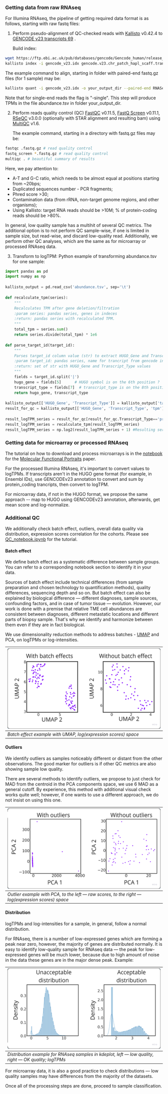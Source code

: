 ### Getting data from raw RNAseq
For Illumina RNAseq, the pipeline of getting required data format is as follows, starting with raw fastq files: 

1) Perform pseudo-alignment of QC-checked reads with [Kallisto](https://pachterlab.github.io/kallisto/) v0.42.4 to [GENCODE v23 transcripts 69](https://www.gencodegenes.org/human/) .

   Build index:
   
```bash
wget https://ftp.ebi.ac.uk/pub/databases/gencode/Gencode_human/release_23/gencode.v23.chr_patch_hapl_scaff.transcripts.fa.gz
kallisto index -i gencode_v23.idx gencode.v23.chr_patch_hapl_scaff.transcripts.fa.gz
```


   The example command to align, starting in folder with paired-end fastq.gz files (for 1 sample) may be: 
```bash
kallisto quant -i gencode_v23.idx -o your_output_dir --paired-end RNASeq_tumor_reads_1.fastq.gz RNASeq_tumor_reads_2.fastq.gz
```
Note that for single-end reads the flag is "-single". This step will produce TPMs in the file abundance.tsv in folder your_output_dir.

2) Perform reads quality control (QC) [FastQC](https://www.bioinformatics.babraham.ac.uk/projects/fastqc/) v0.11.5, [FastQ Screen](https://www.bioinformatics.babraham.ac.uk/projects/fastq_screen/) v0.11.1, [RSeQC](http://rseqc.sourceforge.net/) v3.0.0 (optionally with STAR alignment and resulting bam) using [MultiQC](https://github.com/ewels/MultiQC) v1.6.

   The example command, starting in a directory with fastq.gz files may be:
```bash
fastqc .fastq.gz # read quality control
fastq_screen *.fastq.gz # read quality control
multiqc . # beautiful summary of results
```
	

Here, we pay attention to: 
- A-T and G-C ratio, which needs to be almost equal at positions starting from ~20bps;
- Duplicated sequences number - PCR fragments;
- Phred score >30;
- Contamination data (from rRNA, non-target genome regions, and other organisms);
- Using Kallisto: target RNA reads should be >10M; % of protein-coding reads should be >80%.
  
In general, low quality sample has a multihit of several QC metrics. The additional option is to not perform QC sample-wise, if one is limited in sample size, but read-wise, and discard low-quality read. Additionally, we perform other QC analyses, which are the same as for microarray or processed RNAseq data.

3) Transform to logTPM:
Python example of transforming abundance.tsv for one sample:

```python
import pandas as pd
import numpy as np

kallisto_output = pd.read_csv('abundance.tsv', sep='\t')

def recalculate_tpm(series):
    """   
    Recalculates TPM after gene deletion/filtration
    :param series: pandas series, genes in indeces
    :return: pandas series with recalculated TPM.
    """
    total_tpm = series.sum()
    return series.divide(total_tpm) * 1e6
    
def parse_target_id(target_id):
	"""   
    Parses target_id column value (str) to extract HUGO_Gene and Transcript_Type values
    :param target_id: pandas series, name for trancript from gencode index
    :return: set of str with HUGO_Gene and Transcript_Type values 
    """
    fields = target_id.split('|')
    hugo_gene = fields[5]      # HUGO symbol is on the 6th position ?
    transcript_type = fields[7]  # transcript_type is on the 8th position ?
    return hugo_gene, transcript_type

kallisto_output[['HUGO_Gene', 'Transcript_Type']] = kallisto_output['target_id'].apply(lambda x: pd.Series(parse_target_id(x)))
result_for_qc = kallisto_output[['HUGO_Gene', 'Transcript_Type', 'tpm']] # resulting df for checking QC with kallisto

result_logTPM_series = result_for_qc[result_for_qc.Transcript_Type=='protein_coding'].groupby('HUGO_Gene').tpm.sum() 
result_logTPM_series = recalculate_tpm(result_logTPM_series)
result_logTPM_series = np.log2(result_logTPM_series + 1) #Resulting series used in analysis for the sample
```
	

### Getting data for microarray or processed RNAseq
The tutorial on how to download and process microarrays is in the [notebook](https://github.com/BostonGene/MFP/blob/master/GEO_data_retrieval.ipynb) for the [Molecular Functional Portraits](https://pubmed.ncbi.nlm.nih.gov/34019806/) paper. 

For the processed Illumina RNAseq, it's important to convert values to logTPMs. If transcripts aren't in the HUGO gene format (for example, in Ensembl IDs), use GENCODEv23 annotation to convert and sum by protein_coding trancripts, then convert to logTPM.

For microarray data, if not in the HUGO format, we propose the same approach -- map to HUGO using GENCODEv23 annotation, afterwards, get mean score and log-normalize.

### Additional QC
We additionally check batch effect, outliers, overall data quality via distribution, expression scores correlation for the cohorts. Please see [QC_notebook.ipynb](QC_notebook.ipynb) for the tutorial. 

#### Batch effect

We define batch effect as a systematic difference between sample groups. You can refer to a corresponding notebook section to identify it in your data.

Sources of batch effect include technical differences (from sample preparation and chosen technology to quantification methods), quality differences, sequencing depth and so on. But batch effect can also be explained by biological difference — different diagnoses, sample sources, confounding factors, and in case of tumor tissue — evolution. However, our work is done with a premise that relative TME cell abundances are consistent between diagnoses, different metastatic locations and different parts of biopsy sample. That's why we identify and harmonize between them even if they are in fact biological.

We use dimensionality reduction methods to address batches - [UMAP](https://umap-learn.readthedocs.io/en/latest/) and PCA, on logTPMs or log-intensities. 

| ![batch_effect_example](pics/batch_effect_example.png)         |
| -------------------------------------------------------------- |
| *Batch effect example with UMAP, log(expression scores) space* |
#### Outliers

We identify outliers as samples noticeably different or distant from the other observations. The good marker for outliers is if other QC metrics are also showing sample low quality. 

There are several methods to identify outliers, we propose to just check for MAD from the centroid in the PCA components space, we use 6 MAD as a general cutoff. By experience, this method with additional visual check works quite well; however, if one wants to use a different approach, we do not insist on using this one.

| ![outlier_example](pics/outlier_example.png)                                                      |
| ------------------------------------------------------------------------------------------------- |
| *Outlier example with PCA, to the left — raw scores, to the right — log(expression scores) space* |
#### Distribution

logTPMs and log-intensities for a sample, in general, follow a normal distribution. 

For RNAseq, there is a number of low-expressed genes which are forming a peak near zero, however, the majority of genes are distributed normally. It is easy to identify low-quality sample for RNAseq data — the peak for low-expressed genes will be much lower, because due to high amount of noise in the data these genes are in the major dense peak. Example: 

| ![distribution_example](pics/distribution_example.png)                                                |
| ----------------------------------------------------------------------------------------------------- |
| *Distribution example for RNAseq samples in kdeplot, left — low quality, right — OK quality; logTPMs* |

For microarray data, it is also a good practice to check distributions — low quality samples may have differences from the majority of the datasets.

Once all of the processing steps are done, proceed to sample classification.

